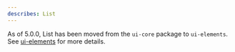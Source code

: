 ```yaml
---
describes: List
---
```


As of 5.0.0, List has been moved from the `ui-core` package to `ui-elements`.
See [ui-elements](#ui-elements) for more details.
